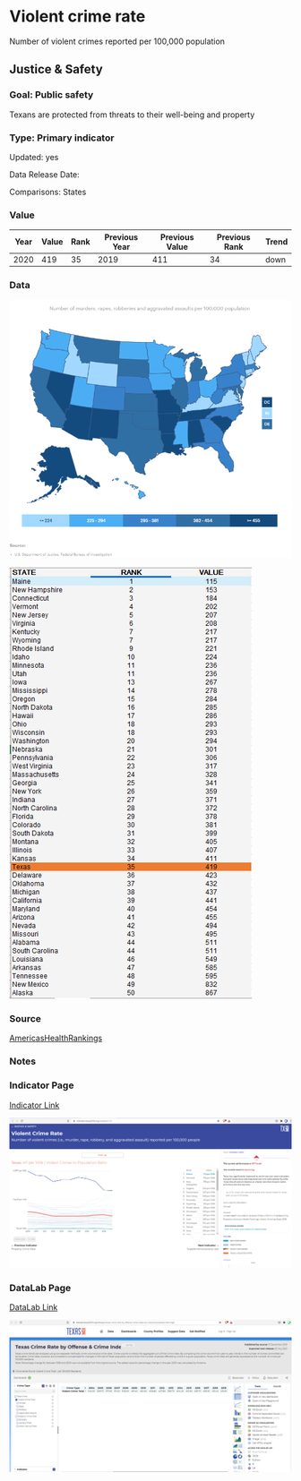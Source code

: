 # Violent crime rate


Number of violent crimes reported per 100,000 population

## Justice & Safety

### Goal: Public safety

Texans are protected from threats to their well-being and property

### Type: Primary indicator

Updated: yes

Data Release Date: 

Comparisons: States

### Value

|Year         |  Value      | Rank        | Previous Year| Previous Value | Previous Rank  | Trend| 
| ----------- | ----------- | ----------- | ----------- | ----------- | ----------- | -----------|
|      2020   |   419       |   35        |   2019      |    411      |     34      |   down     |

### Data

![map](./map_violentcrime.PNG)

![data](./data_violentcrime.PNG)

### Source

[AmericasHealthRankings](https://www.americashealthrankings.org/explore/annual/measure/Crime/state/ALL)

### Notes


### Indicator Page

[Indicator Link](https://indicators.texas2036.org/indicator/115)

![ind](./indicator_violentcrime.PNG)

### DataLab Page

[DataLab Link](https://datalab.texas2036.org/dbkqjpe/texas-crime-rate-by-offense-crime-index-by-volume?accesskey=ahmmgjf)


![datalab](./datalab_violentcrime.PNG)

